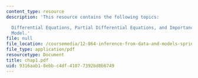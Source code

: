 ```yaml
---
content_type: resource
description: 'This resource contains the following topics:

  Differential Equations, Partial Differential Equations, and Importance of Forward
  Model.'
file: null
file_location: /coursemedia/12-864-inference-from-data-and-models-spring-2005/9316aab18ebbc4df41077392bd8b6749_chap1.pdf
file_type: application/pdf
resourcetype: Document
title: chap1.pdf
uid: 9316aab1-8ebb-c4df-4107-7392bd8b6749
---
```

